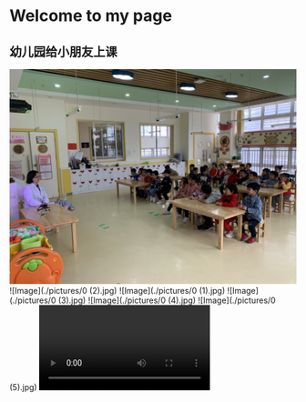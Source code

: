 # Welcome to my page

## 幼儿园给小朋友上课
![Image](./pictures/0.jpg)
![Image](./pictures/0 (2).jpg)
![Image](./pictures/0 (1).jpg)
![Image](./pictures/0 (3).jpg)
![Image](./pictures/0 (4).jpg)
![Image](./pictures/0 (5).jpg)
![Video](./videos/相册.mp4)
